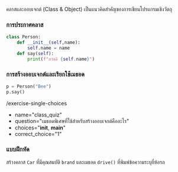 คลาสและออบเจกต์ (Class & Object) เป็นแนวคิดสำคัญของการเขียนโปรแกรมเชิงวัตถุ

### การประกาศคลาส
```python
class Person:
    def __init__(self,name):
        self.name = name
    def say(self):
        print(f"สวัสดี {self.name}")
```

### การสร้างออบเจกต์และเรียกใช้เมธอด
```python
p = Person("Bee")
p.say()
```

/​exercise-single-choices
- name="class_quiz"
- question="เมธอดพิเศษที่ใช้สำหรับสร้างออบเจกต์คืออะไร"
- choices="__init__, __main__"
- correct_choice="1"

### แบบฝึกหัด
สร้างคลาส `Car` ที่มีคุณสมบัติ `brand` และเมธอด `drive()` ที่พิมพ์ข้อความระบุยี่ห้อรถ
